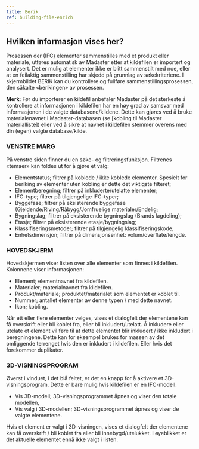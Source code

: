 ```yaml
---
title: Berik
ref: building-file-enrich
---
```


## Hvilken informasjon vises her?
Prosessen der (IFC) elementer sammenstilles med et produkt eller materiale, utføres automatisk av Madaster etter at kildefilen er importert og analysert. Det er mulig at elementer ikke er blitt sammenstilt med noe, eller at en feilaktig sammenstilling har skjedd på grunnlag av søkekriteriene. I skjermbildet BERIK kan du kontrollere og fullføre sammenstillingsprosessen, den såkalte «berikingen» av prosessen.

**Merk**: Før du importerer en kildefil anbefaler Madaster på det sterkeste å kontrollere at informasjonen i kildefilen har en høy grad av samsvar med informasjonen i de valgte databasene/kildene. Dette kan gjøres ved å bruke materialenavnet i Madaster-databasen (se [kobling til Madaster materialliste]) eller ved å sikre at navnet i kildefilen stemmer overens med din (egen) valgte database/kilde.


### VENSTRE MARG
På venstre siden finner du en søke- og filtreringsfunksjon. Filtrenes «temaer» kan foldes ut for å gjøre et valg:

- Elementstatus; filtrer på koblede / ikke koblede elementer. Spesielt for beriking av elementer uten kobling er dette det viktigste filteret;
- Elementberegning; filtrer på inkluderte/utelatte elementer;
- IFC-type; filtrer på tilgjengelige IFC-typer;
- Byggefase; filtrer på eksisterende byggefase (Gjeldende/Riving/Råbygg/Jomfruelige materialer/Endelig;
- Bygningslag; filtrer på eksisterende bygningslag (Brands lagdeling);
- Etasje; filtrer på eksisterende etasje/bygningslag;
- Klassifiseringsmetoder; filtrer på tilgjengelig klassifiseringskode;
- Enhetsdimensjon; filtrer på dimensjonsenhet: volum/overflate/lengde.


### HOVEDSKJERM
Hovedskjermen viser listen over alle elementer som finnes i kildefilen. Kolonnene viser informasjonen:
- Element; elementnavnet fra kildefilen.
- Materialer; materialnavnet fra kildefilen.
- Produkt/materiale; produktet/materialet som elementet er koblet til.
- Nummer; antallet elementer av denne typen / med dette navnet.
- Ikon; kobling.

Når ett eller flere elementer velges, vises et dialogfelt der elementene kan få overskrift eller bli koblet fra, eller bli inkludert/utelatt. Å inkludere eller utelate et element vil føre til at dette elementet blir inkludert / ikke inkludert i beregningene. Dette kan for eksempel brukes for massen av det omliggende terrenget hvis den er inkludert i kildefilen. Eller hvis det forekommer duplikater.


### 3D-VISNINGSPROGRAM
Øverst i vinduet, i det blå feltet, er det en knapp for å aktivere et 3D-visningsprogram. Dette er bare mulig hvis kildefilen er en IFC-modell:
- Vis 3D-modell; 3D-visningsprogrammet åpnes og viser den totale modellen,
- Vis valg i 3D-modellen; 3D-visningsprogrammet åpnes og viser de valgte elementene.

Hvis et element er valgt i 3D-visningen, vises et dialogfelt der elementene kan få overskrift / bli koblet fra eller bli innebygd/utelukket. I øyeblikket er det aktuelle elementet ennå ikke valgt i listen.
